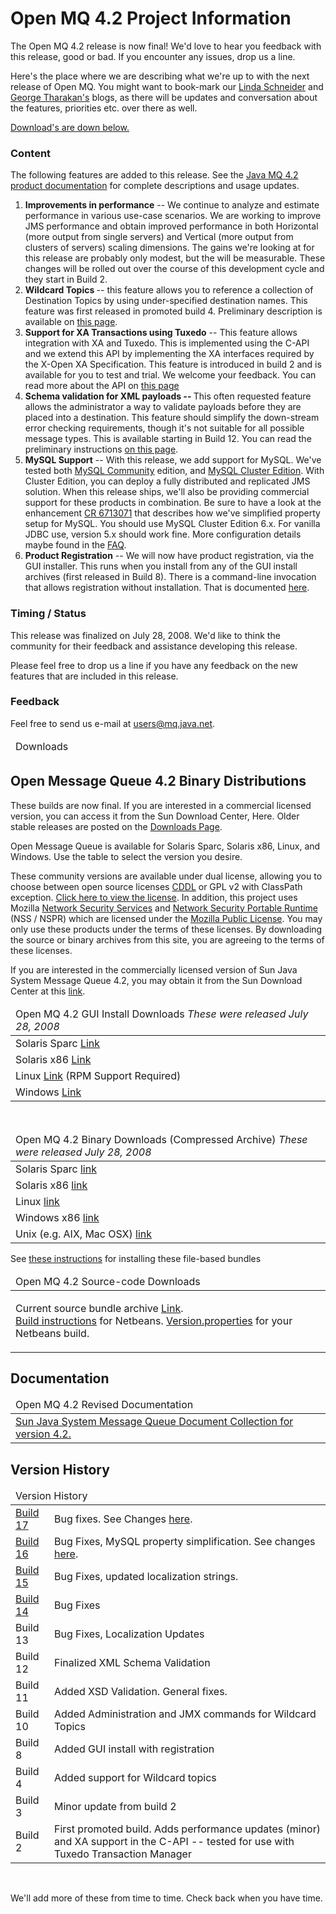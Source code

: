 # Open MQ 4.2 Project Information

The Open MQ 4.2 release is now final! We'd love to hear you feedback with this release, good or bad. If you encounter any issues, drop us a line. 

<p>Here's the place where we are describing what we're up to with the next release of Open MQ. You might want to book-mark our <a href="http://blogs.sun.com/openmessagequeue/">Linda Schneider</a> and <a href="http://blogs.sun.com/tharakan/">George Tharakan's</a> blogs, as there will be updates and conversation about the features, priorities etc. over there as well. </p>
<p><a href="#Downloads">Download's are down below. </a></p>
<h3>Content</h3>
<p>The following features are added to this release. See the <a href="http://download.oracle.com/docs/cd/E19906-01/index.html">Java MQ 4.2 product documentation</a> for complete descriptions and usage updates. </p>
<ol>
  <li><strong>Improvements in performance</strong> -- We continue to analyze and estimate performance in various use-case scenarios. We are working to improve JMS performance and obtain improved performance in both Horizontal (more output from single servers) and Vertical (more output from clusters of servers) scaling dimensions. The gains we're looking at for this release are probably only modest, but the will be measurable. These changes will be rolled out over the course of this development cycle and they start in Build 2. </li>
  <li><strong>Wildcard Topics </strong> -- this feature allows you to reference a collection of Destination Topics by using under-specified destination names. This feature was first released in promoted build 4. Preliminary description is available on <a href="wildcard-topics.html">this page</a>. </li>
  <li><strong>Support for XA Transactions using Tuxedo</strong> --  This feature allows integration with XA and Tuxedo. This is implemented using the C-API and we extend this API by implementing the XA interfaces required by the X-Open XA Specification. This feature is introduced in build 2 and is available for you to test and trial. We welcome your feedback. You can read more about the API on <a href="tux-xa.html">this page</a></li>
  <li><strong>Schema validation for XML payloads -- </strong> This often requested feature allows the administrator a way to validate payloads before they are placed into a destination. This feature should simplify the down-stream error checking requirements, though it's not suitable for all possible message types. This is available starting in Build 12. You can read the preliminary instructions <a href="xml-validation.html">on this page</a>. </li>
  <li><strong>MySQL Support</strong> -- With this release, we add support for MySQL. We've tested both <a href="http://dev.mysql.com/downloads/mysql/5.0.html">MySQL Community</a> edition, and <a href="http://dev.mysql.com/downloads/cluster/">MySQL Cluster Edition</a>. With Cluster Edition, you can deploy a fully distributed and replicated JMS solution. When this release ships, we'll also be providing commercial support for these products in combination. Be sure to have a look at the enhancement <a href="http://bugs.sun.com/view_bug.do?bug_id=6713071">CR 6713071</a> that describes how we've simplified property setup for  MySQL. You should use MySQL Cluster Edition 6.x. For vanilla JDBC use, version 5.x should work fine. More configuration details maybe found in the <a href="https://glassfish.java.net/wiki-archive/OpenMQJDBCQuestions.html">FAQ</a>. </li>
  <li><strong>Product Registration</strong> -- We will now have  product registration, via the GUI installer. This runs when you install from any of the GUI install archives (first released in Build 8). There is a command-line invocation that allows registration without installation. That is documented <a href="registration.html">here</a>.</li>
</ol>
<h3>Timing / Status </h3>
<p>This release was finalized on July 28, 2008. We'd like to think the community for their feedback and assistance developing this release. </p>
<p> Please feel free to drop us a line if you have any feedback on the new features that are included in this release. </p>
<h3>Feedback</h3>
<p>Feel free to send us e-mail at <a href="mailto:users@mq.java.net">users@mq.java.net</a>. </p>
<table width="95%" border="0" cellpadding="0" cellspacing="0" class="generic1">
  <thead>
    <tr>
      <td><div><a name="Downloads" id="Downloads"></a>Downloads</div></td>
    </tr>
  </thead>
  <tbody>
  </tbody>
  <thread></thread>
  <tbody>
  </tbody>
</table>
<h2>Open Message Queue 4.2  Binary Distributions </h2>
<p>These builds are now final. If you are interested in a commercial licensed version, you can access it from the Sun Download Center, Here. Older stable releases are posted on the <a href="downloads.html">Downloads Page</a>. </p>
<p>Open Message Queue is available for Solaris Sparc, Solaris x86, Linux, and Windows. Use the table to select the version you desire. </p>
<p>These community versions are available under dual license, allowing you to choose between  open source licenses <a href="http://www.sun.com/cddl/">CDDL</a> or GPL v2 with ClassPath exception. <a href="LICENSE.txt">Click here to view the license</a>. In addition, this project uses Mozilla <a href="http://www.mozilla.org/projects/security/pki/nss/">Network Security Services</a> and <a href="http://www.mozilla.org/projects/nspr/">Network Security Portable Runtime</a> (NSS / NSPR) which are licensed under the <a href="http://www.mozilla.org/MPL/MPL-1.1.html">Mozilla Public License</a>. You may only use these products under the terms of these licenses. By downloading the source or binary archives from this site, you are agreeing to the terms of these licenses. </p>
<p>If you are interested in the commercially licensed version of Sun Java System Message Queue 4.2, you may obtain it from the Sun Download Center at this <a href="https://cds.sun.com/is-bin/INTERSHOP.enfinity/WFS/CDS-CDS_SMI-Site/en_US/-/USD/ViewProductDetail-Start?ProductRef=JavaSystem-MsgQ-4.2-OTH-G-F@CDS-CDS_SMI">link</a>. </p>
<table border="0" cellspacing="0" cellpadding="0" width="95%" class="generic1">
  <thead>
    <tr>
      <td><div> Open MQ 4.2 GUI Install Downloads <blink><em>These were released July 28, 2008 </em></blink></div></td>
    </tr>
  </thead>
  <tbody>
    <tr>
      <td><div> Solaris Sparc <a href="http://download.java.net/mq/open-mq/4.3/b07-fcs/openmq4_3-installer-Linux_X86.zip">Link</a> </div></td>
    </tr>
    <tr>
      <td><div>Solaris x86 <a href="http://download.java.net/mq/open-mq/4.2/fcs/mq4_2-installer-SunOS_X86-20080707.zip">Link</a> </div></td>
    </tr>
    <tr>
      <td><div>Linux <a href="http://download.java.net/mq/open-mq/4.2/fcs/mq4_2-installer-Linux_X86-20080707.zip">Link</a> (RPM Support Required)</div></td>
    </tr>
    <tr>
      <td><div>Windows <a href="http://download.java.net/mq/open-mq/4.2/fcs/mq4_2-installer-WINNT_20080707.zip">Link</a> </div></td>
    </tr>
  </tbody>
  <thread></thread>
  <tbody>
  </tbody>
</table>
<p>&nbsp;</p>
<table border="0" cellspacing="0" cellpadding="0" width="95%" class="generic1">
  <thead>
    <tr>
      <td><div><a name="fileinstall" id="fileinstall"></a>Open MQ 4.2 Binary Downloads (Compressed Archive) <blink><em>These were released July 28, 2008 </em></blink></div></td>
    </tr>
  </thead>
  <tbody>
    <tr>
      <td><div>Solaris Sparc <a href="http://download.java.net/mq/open-mq/4.2/fcs/mq4_2-binary-SunOS-20080707.jar">link</a></div></td>
    </tr>
    <tr>
      <td><div>Solaris x86 <a href="http://download.java.net/mq/open-mq/4.2/fcs/mq4_2-binary-SunOS_X86-20080707.jar">link</a></div></td>
    </tr>
    <tr>
      <td><div>Linux <a href="http://download.java.net/mq/open-mq/4.2/fcs/mq4_2-binary-Linux_X86-20080707.jar">link</a></div></td>
    </tr>
    <tr>
      <td><div>Windows x86 <a href="http://download.java.net/mq/open-mq/4.2/fcs/mq4_2-binary-WINNT-20080707.jar">link</a></div></td>
    </tr>
    <tr>
      <td><div>Unix (e.g. AIX, Mac OSX) <a href="http://download.java.net/mq/open-mq/4.2/fcs/mq4_2-binary-Unix-20080707.jar">link</a></div></td>
    </tr>
  </tbody>
  <thread></thread>
  <tbody>
  </tbody>
</table>
<p>See <a href="http://mq.java.net/downloads.html#fileinstall">these instructions</a> for installing these file-based bundles </p>
<table width="95%" border="0" cellpadding="0" cellspacing="0" class="generic1">
  <thead>
    <tr>
      <td><div><a name="source" id="source"></a>Open MQ 4.2 Source-code Downloads</div></td>
    </tr>
  </thead>
  <tbody>
    <tr>
      <td><div>
        <p>Current source bundle archive <a href="http://download.java.net/mq/open-mq/4.2/fcs/mq4_2-source-20080707.jar">Link</a>. <blink></blink> <br />
          <a href="http://download.java.net/mq/open-mq/4.2/fcs/Compiling and Running OpenMQ 4.2 in NetBeans.txt">Build instructions</a> for Netbeans. <a href="http://download.java.net/mq/open-mq/4.2/fcs/version.properties">Version.properties</a> for your Netbeans build. </p>
        </div></td>
    </tr>
  </tbody>
</table>
<h2>Documentation</h2>
<table width="95%" border="0" cellpadding="0" cellspacing="0" class="generic1">
  <thead>
    <tr>
      <td><div>
        <a name="source" id="source"></a>Open MQ 4.2 Revised Documentation</div></td>
    </tr>
  </thead>
  <tbody>
    <tr>
      <td><div><a href="http://download.oracle.com/docs/cd/E19906-01/index.html">Sun Java System Message Queue Document Collection for version 4.2. 
        </a></div></td>
    </tr>
  </tbody>
</table>
<h2>Version History</h2>
<table width="95%" border="0" cellpadding="0" cellspacing="0" class="generic1">
  <thead>
    <tr>
      <td colspan="2"><div><a name="version-history" id="version-history"></a>Version History </div></td>
    </tr>
  </thead>
  <tbody>
    <tr>
      <td><div><a href="http://download.java.net/mq/open-mq/4.2/b17/">Build 17</a> </div></td>
      <td><div>Bug fixes. See Changes <a href="http://download.java.net/mq/open-mq/4.2/b17/build-17-changes.html">here</a>. </div></td>
    </tr>
    <tr>
      <td><div><a href="http://download.java.net/mq/open-mq/4.2/b16/">Build 16</a> </div></td>
      <td><div>Bug Fixes, MySQL property simplification. See changes <a href="http://download.java.net/mq/open-mq/4.2/b16/build-16-changes.html">here</a>. </div></td>
    </tr>
    <tr>
      <td><div><a href="http://download.java.net/mq/open-mq/4.2/b15/">Build 15</a> </div></td>
      <td><div>Bug Fixes, updated localization strings.</div></td>
    </tr>
    <tr>
      <td><div><a href="http://download.java.net/mq/open-mq/4.2/b14/">Build 14</a> </div></td>
      <td><div>Bug Fixes</div></td>
    </tr>
    <tr>
      <td><div>Build 13 </div></td>
      <td><div>Bug Fixes, Localization Updates </div></td>
    </tr>
    <tr>
      <td><div>Build 12  </div></td>
      <td><div>Finalized XML Schema Validation</div></td>
    </tr>
    <tr>
      <td><div>Build 11 </div></td>
      <td><div>Added XSD Validation. General fixes. </div></td>
    </tr>
    <tr>
      <td><div>Build 10 </div></td>
      <td><div>Added Administration and JMX commands for Wildcard Topics </div></td>
    </tr>
    <tr>
      <td><div>Build 8 </div></td>
      <td><div>Added GUI install with registration </div></td>
    </tr>
    <tr>
      <td><div>Build 4 </div></td>
      <td><div>Added support for Wildcard topics </div></td>
    </tr>
    <tr>
      <td><div>Build 3</div></td>
      <td><div>Minor update from build 2</div></td>
    </tr>
    <tr>
      <td><div>Build 2 </div></td>
      <td><div>First promoted build. Adds performance updates (minor) and XA support in the C-API -- tested for use with Tuxedo Transaction Manager </div></td>
    </tr>
  </tbody>
</table>
<p>&nbsp; </p>
<p>We'll add more of these from time to time. Check back when you have time.  </p>

